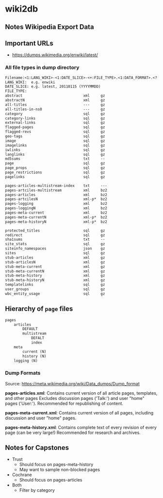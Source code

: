 # wiki2db

## Notes Wikipedia Export Data

## Important URLs

* https://dumps.wikimedia.org/enwiki/latest/

### All file types in dump directory

```txt
Filename:<1:LANG_WIKI>-<1:DATE_SLICE>-<+:FILE_TYPE>.<1:DATA_FORMAT>.<?:ARCHIVE_FORMAT>
LANG_WIKI:  e.g. enwiki
DATE_SLICE: e.g. latest, 20110115 (YYYYMMDD)
FILE_TYPE:
abstract                            xml     gz
abstractN                           xml     gz
all-titles                          ---     gz
all-titles-in-ns0                   ---     gz
category                            sql     gz
category-links                      sql     gz
external-links                      sql     gz
flagged-pages                       sql     gz
flagged-revs                        sql     gz
geo-tags                            sql     gz
image                               sql     gz
imagelinks                          sql     gz
iwlinks                             sql     gz
langlinks                           sql     gz
md5sums                             txt     --
page                                sql     gz
page_props                          sql     gz
page_restrictions                   sql     gz
pagelinks                           sql     gz

pages-articles-multistream-index    txt     ---
pages-artciles-multistream          xml     bz2
pages-articles                      xml     bz2
pages-artcilesN                     xml-p*  bz2
pages-logging                       xml     bz2
pages-loggingN                      xml     bz2
pages-meta-current                  xml     bz2
pages-meta-currentN                 xml-p*  bz2
pages-meta-historyN                 xml-p*  bz2

protected_titles                    sql     gz
redirect                            sql     gz
sha1sums                            txt     --
site_stats                          sql     gz
siteinfo_namespaces                 json    gz
sites                               sql     gz
stub-articles                       xml     gz
stub-articlesN                      xml     gz
stub-meta-current                   xml     gz
stub-meta-currentN                  xml     gz
stub-meta-history                   xml     gz
stub-meta-historyN                  xml     gz
templatelinks                       sql     gz
user_groups                         sql     gz
wbc_entity_usage                    sql     gz
```

## Hierarchy of `page` files

```txt
pages
    articles
        DEFAULT
        multistream
            DEFALT
            index
    meta
        current (N)
        history (N)
    logging (N)
```

### Dump Formats

Source: https://meta.wikimedia.org/wiki/Data_dumps/Dump_format

**pages-articles.xml**: Contains current version of all article pages, templates, and other pages
Excludes discussion pages ('Talk:') and user "home" pages ('User:'). Recommended for republishing of content.

**pages-meta-current.xml**: Contains current version of all pages, including discussion and user "home" pages.

**pages-meta-history.xml**: Contains complete text of every revision of every page (can be very large!) Recommended for research and archives.

## Notes for Capstones

* Trust
  * Should focus on pages-meta-history
  * May want to sample non-blocked pages
* Cochrane
  * Should focus on pages-articles
* Both
  * Filter by category
